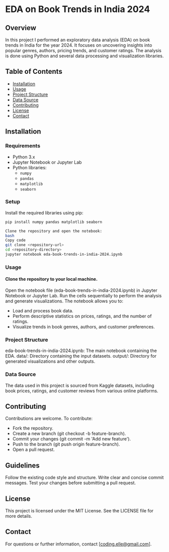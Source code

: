 # EDA on Book Trends in India 2024

## Overview
In this project I performed an exploratory data analysis (EDA) on book trends in India for the year 2024. It focuses on uncovering insights into popular genres, authors, pricing trends, and customer ratings. The analysis is done using Python and several data processing and visualization libraries.

## Table of Contents
- [Installation](#installation)
- [Usage](#usage)
- [Project Structure](#project-structure)
- [Data Source](#data-source)
- [Contributing](#contributing)
- [License](#license)
- [Contact](#contact)

## Installation

### Requirements
- Python 3.x
- Jupyter Notebook or Jupyter Lab
- Python libraries:
  - `numpy`
  - `pandas`
  - `matplotlib`
  - `seaborn`

### Setup
Install the required libraries using pip:

```bash
pip install numpy pandas matplotlib seaborn

Clone the repository and open the notebook:
bash
Copy code
git clone <repository-url>
cd <repository-directory>
jupyter notebook eda-book-trends-in-india-2024.ipynb
``` 

### Usage
#### Clone the repository to your local machine.
Open the notebook file (eda-book-trends-in-india-2024.ipynb) in Jupyter Notebook or Jupyter Lab.
Run the cells sequentially to perform the analysis and generate visualizations.
The notebook allows you to:
- Load and process book data.
- Perform descriptive statistics on prices, ratings, and the number of ratings.
- Visualize trends in book genres, authors, and customer preferences.

### Project Structure
eda-book-trends-in-india-2024.ipynb: The main notebook containing the EDA.
data/: Directory containing the input datasets.
output/: Directory for generated visualizations and other outputs.

### Data Source
The data used in this project is sourced from Kaggle datasets, including book prices, ratings, and customer reviews from various online platforms.

## Contributing
Contributions are welcome. To contribute:

- Fork the repository.
- Create a new branch (git checkout -b feature-branch).
- Commit your changes (git commit -m 'Add new feature').
- Push to the branch (git push origin feature-branch).
- Open a pull request.

## Guidelines
Follow the existing code style and structure.
Write clear and concise commit messages.
Test your changes before submitting a pull request.

## License
This project is licensed under the MIT License. See the LICENSE file for more details.

## Contact
For questions or further information, contact [coding.elle@gmail.com].
